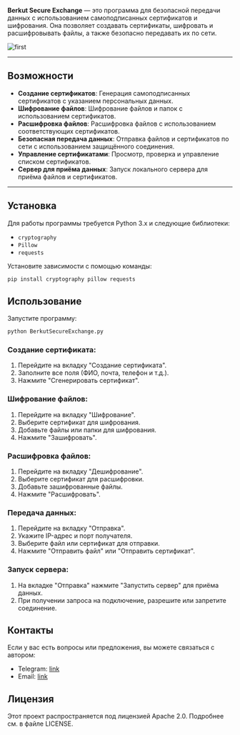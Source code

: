 **Berkut Secure Exchange** — это программа для безопасной передачи данных с использованием самоподписанных сертификатов и шифрования. Она позволяет создавать сертификаты, шифровать и расшифровывать файлы, а также безопасно передавать их по сети.

![first](https://github.com/user-attachments/assets/15a86b0b-b0ad-41e2-8b09-c338cc857271)

---

## Возможности

- **Создание сертификатов**: Генерация самоподписанных сертификатов с указанием персональных данных.
- **Шифрование файлов**: Шифрование файлов и папок с использованием сертификатов.
- **Расшифровка файлов**: Расшифровка файлов с использованием соответствующих сертификатов.
- **Безопасная передача данных**: Отправка файлов и сертификатов по сети с использованием защищённого соединения.
- **Управление сертификатами**: Просмотр, проверка и управление списком сертификатов.
- **Сервер для приёма данных**: Запуск локального сервера для приёма файлов и сертификатов.

---

## Установка

Для работы программы требуется Python 3.x и следующие библиотеки:

- `cryptography`
- `Pillow`
- `requests`

Установите зависимости с помощью команды:

```bash
pip install cryptography pillow requests
```

## Использование

Запустите программу:

```bash
python BerkutSecureExchange.py
```

### Создание сертификата:

1. Перейдите на вкладку "Создание сертификата".
2. Заполните все поля (ФИО, почта, телефон и т.д.).
3. Нажмите "Сгенерировать сертификат".

### Шифрование файлов:

1. Перейдите на вкладку "Шифрование".
2. Выберите сертификат для шифрования.
3. Добавьте файлы или папки для шифрования.
4. Нажмите "Зашифровать".

### Расшифровка файлов:

1. Перейдите на вкладку "Дешифрование".
2. Выберите сертификат для расшифровки.
3. Добавьте зашифрованные файлы.
4. Нажмите "Расшифровать".

### Передача данных:

1. Перейдите на вкладку "Отправка".
2. Укажите IP-адрес и порт получателя.
3. Выберите файл или сертификат для отправки.
4. Нажмите "Отправить файл" или "Отправить сертификат".

### Запуск сервера:

1. На вкладке "Отправка" нажмите "Запустить сервер" для приёма данных.
2. При получении запроса на подключение, разрешите или запретите соединение.



## Контакты

Если у вас есть вопросы или предложения, вы можете связаться с автором:

- Telegram: [link](https://t.me/berkutmraz)
- Email: [link](mailto:berkutosint@proton.me)

## Лицензия

Этот проект распространяется под лицензией Apache 2.0. Подробнее см. в файле LICENSE.
